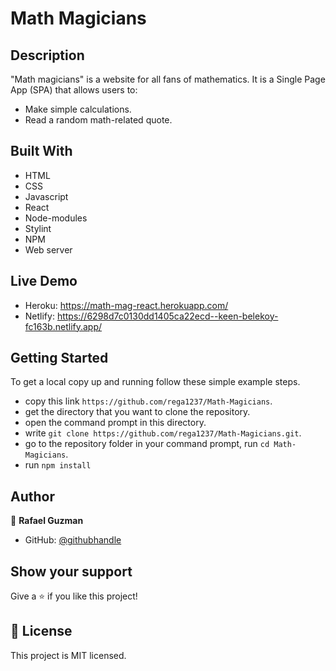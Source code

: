 # Math Magicians

## Description

"Math magicians" is a website for all fans of mathematics. It is a Single Page App (SPA) that allows users to:

- Make simple calculations.
- Read a random math-related quote.

## Built With

- HTML
- CSS
- Javascript
- React
- Node-modules
- Stylint
- NPM
- Web server

## Live Demo

- Heroku: https://math-mag-react.herokuapp.com/
- Netlify: https://6298d7c0130dd1405ca22ecd--keen-belekoy-fc163b.netlify.app/


## Getting Started

To get a local copy up and running follow these simple example steps.

- copy this link `https://github.com/rega1237/Math-Magicians`.
- get the directory that you want to clone the repository.
- open the command prompt in this directory.
- write `git clone https://github.com/rega1237/Math-Magicians.git`.
- go to the repository folder in your command prompt, run `cd Math-Magicians`.
- run `npm install`

## Author

👤 **Rafael Guzman**

- GitHub: [@githubhandle](https://github.com/rega1237)

## Show your support

Give a ⭐️ if you like this project!

## 📝 License

This project is MIT licensed.